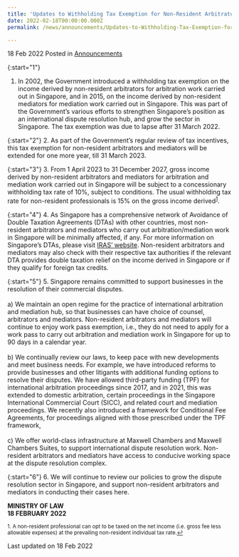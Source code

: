 ```yaml
---
title: 'Updates to Withholding Tax Exemption for Non-Resident Arbitrators and Mediators'
date: 2022-02-18T00:00:00.000Z
permalink: /news/announcements/Updates-to-Withholding-Tax-Exemption-for-Non-Resident-Arbitrators-and-Mediators

---
```



18 Feb 2022 Posted in [Announcements](/news/announcements)

{:start="1"}
1. In 2002, the Government introduced a withholding tax exemption on the income derived by non-resident arbitrators for arbitration work carried out in Singapore, and in 2015, on the income derived by non-resident mediators for mediation work carried out in Singapore. This was part of the Government’s various efforts to strengthen Singapore’s position as an international dispute resolution hub, and grow the sector in Singapore. The tax exemption was due to lapse after 31 March 2022.

{:start="2"}
2. As part of the Government’s regular review of tax incentives, this tax exemption for non-resident arbitrators and mediators will be extended for one more year, till 31 March 2023. 

{:start="3"}
3. From 1 April 2023 to 31 December 2027, gross income derived by non-resident arbitrators and mediators for arbitration and mediation work carried out in Singapore will be subject to a concessionary withholding tax rate of 10%, subject to conditions. The usual withholding tax rate for non-resident professionals is 15% on the gross income derived<sup><a href="#fn1" id="ref1">1</a></sup>. 

{:start="4"}
4. As Singapore has a comprehensive network of Avoidance of Double Taxation Agreements (DTAs) with other countries, most non-resident arbitrators and mediators who carry out arbitration/mediation work in Singapore will be minimally affected, if any. For more information on Singapore’s DTAs, please visit <a href="https://www.iras.gov.sg/taxes/international-tax/list-of-dtas-limited-dtas-and-eoi-arrangements?pg=1&indexcategories=All" target="new">IRAS’ website</a>. Non-resident arbitrators and mediators may also check with their respective tax authorities if the relevant DTA provides double taxation relief on the income derived in Singapore or if they qualify for foreign tax credits.

{:start="5"}
5. Singapore remains committed to support businesses in the resolution of their commercial disputes. 
<br><br>
    a) We maintain an open regime for the practice of international arbitration and mediation hub, so that businesses can have choice of counsel, arbitrators and mediators. Non-resident arbitrators and mediators will continue to enjoy work pass exemption, i.e., they do not need to apply for a work pass to carry out arbitration and mediation work in Singapore for up to 90 days in a calendar year.
<br><br>
    b) We continually review our laws, to keep pace with new developments and meet business needs. For example, we have introduced reforms to provide businesses and other litigants with additional funding options to resolve their disputes. We have allowed third-party funding (TPF) for international arbitration proceedings since 2017, and in 2021, this was extended to domestic arbitration, certain proceedings in the Singapore International Commercial Court (SICC), and related court and mediation proceedings.  We recently also introduced a framework for Conditional Fee Agreements, for proceedings aligned with those prescribed under the TPF framework,
<br><br>
    c) We offer world-class infrastructure at Maxwell Chambers and Maxwell Chambers Suites, to support international dispute resolution work. Non-resident arbitrators and mediators have access to conducive working space at the dispute resolution complex.

{:start="6"}
6. We will continue to review our policies to grow the dispute resolution sector in Singapore, and support non-resident arbitrators and mediators in conducting their cases here.  

**MINISTRY OF LAW**
<br>**18 FEBRUARY 2022**

<p><sup id="fn1">1. A non-resident professional can opt to be taxed on the net income (i.e. gross fee less allowable expenses) at the prevailing non-resident individual tax rate.<a href="#ref1" title="Jump back to footnote 1 in the text.">↩</a></sup></p>


<p class="right-side-updated">Last updated on 18 Feb 2022</p>
